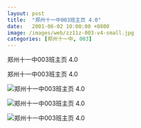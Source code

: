 ```yaml
---
layout: post
title:  "郑州十一中003班主页 4.0"
date:   2001-06-02 10:00:00 +0800
image: /images/web/zz11z-003-v4-small.jpg
categories: [郑州十一中, 003]
---
```


郑州十一中003班主页 4.0

郑州十一中003班主页 4.0

![郑州十一中003班主页 4.0]({{site.baseurl}}/images/web/郑州十一中003班主页V4-0.png)

![郑州十一中003班主页 4.0]({{site.baseurl}}/images/web/郑州十一中003班主页V4.png)

![郑州十一中003班主页 4.0]({{site.baseurl}}/images/web/郑州十一中003班主页V4-1.png)